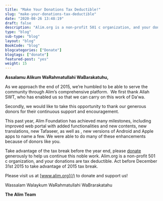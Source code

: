 ```yaml
--- 
title: "Make Your Donations Tax Deductible!" 
slug: "make-your-donations-tax-deductible"
date: "2020-08-26 13:48:19" 
draft: false
description: "Alim.org is a non-profit 501 c organization, and your donations are tax deductible." 
type: "blog" 
sub-type: "blog" 
layout: "blog" 
BookCode: "blog"
blogcategories: ["Donate"]
blogtags: ["donate"]
featured-post: "yes"
weight:	15 
---  
```

**Assalamu Alikum WaRahmatullahi WaBarakatuhu,**

As we approach the end of 2015, we’re humbled to be able to
serve the community through Alim’s comprehensive platform.&nbsp; We first thank Allah SWT, who has enabled us so that we can carry on this work of Da’wa.

Secondly, we would like to take this opportunity to thank our generous donors for their continuous support and encouragement.

This past year, Alim Foundation has achieved many
milestones, including improved web portal with added functionalities and new contents, new translations, new Tafaseer, as well as , new versions of Android
and Apple apps to name a few. We were able to do many of these enhancements because of donors like you.

Take advantage of the tax break before the year end, please [donate](https://www.alim.org/donate/) generously to help us continue this noble work. Alim.org is a non-profit 501 c organization, and your donations are tax deductible. Act before December 31st 2015 to take advantage of 2015 tax break.

Please visit us at [www.alim.org](/) to donate and support us!

Wassalam Walaykum WaRahmatullahi WaBrarakatahu

**The Alim Team**